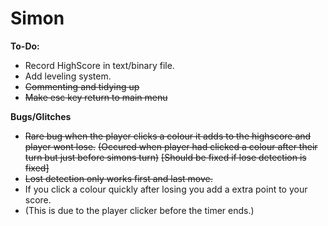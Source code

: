 # Simon

**To-Do:**
- Record HighScore in text/binary file.
- Add leveling system.
- ~~Commenting and tidying up~~
- ~~Make esc key return to main menu~~

**Bugs/Glitches**
- ~~Rare bug when the player clicks a colour it adds to the highscore and player wont lose.~~
  ~~(Occured when player had clicked a colour after their turn but just before simons turn)~~
  ~~[Should be fixed if lose detection is fixed]~~
- ~~Lost detection only works first and last move.~~
- If you click a colour quickly after losing you add a extra point to your score.
- (This is due to the player clicker before the timer ends.)
